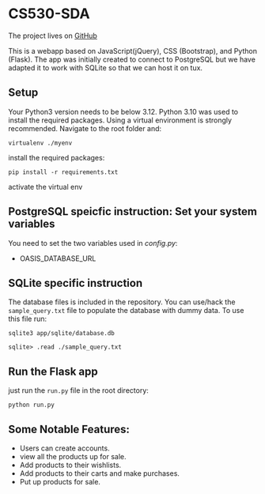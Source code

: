 # CS530-SDA
The project lives on [GitHub](https://github.com/AmiraliSajadi/CS530-SDA/)

This is a webapp based on JavaScript(jQuery), CSS (Bootstrap), and Python (Flask). The app was initially created to connect to PostgreSQL but we have adapted it to work with SQLite so that we can host it on tux.

## Setup
Your Python3 version needs to be below 3.12. Python 3.10 was used to install the required packages. Using a virtual environment is strongly recommended. Navigate to the root folder and:
```
virtualenv ./myenv
```

install the required packages:

```
pip install -r requirements.txt
```

activate the virtual env

## PostgreSQL speicfic instruction: Set your system variables
You need to set the two variables used in *config.py*:
- OASIS_DATABASE_URL

## SQLite specific instruction
The database files is included in the repository. You can use/hack the `sample_query.txt` file to populate the database with dummy data. To use this file run:
```
sqlite3 app/sqlite/database.db

sqlite> .read ./sample_query.txt
```

## Run the Flask app
just run the `run.py` file in the root directory:

```
python run.py
```

## Some Notable Features:
- Users can create accounts.
- view all the products up for sale.
- Add products to their wishlists.
- Add products to their carts and make purchases.
- Put up products for sale.
